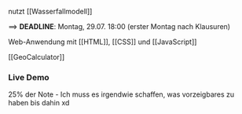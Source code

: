 nutzt [[Wasserfallmodell]]

==> **DEADLINE**: Montag, 29.07. 18:00 (erster Montag nach Klausuren)

Web-Anwendung mit [[HTML]], [[CSS]] und [[JavaScript]]

[[GeoCalculator]]

### Live Demo
$25\%$ der Note - Ich muss es irgendwie schaffen, was vorzeigbares zu haben bis dahin xd